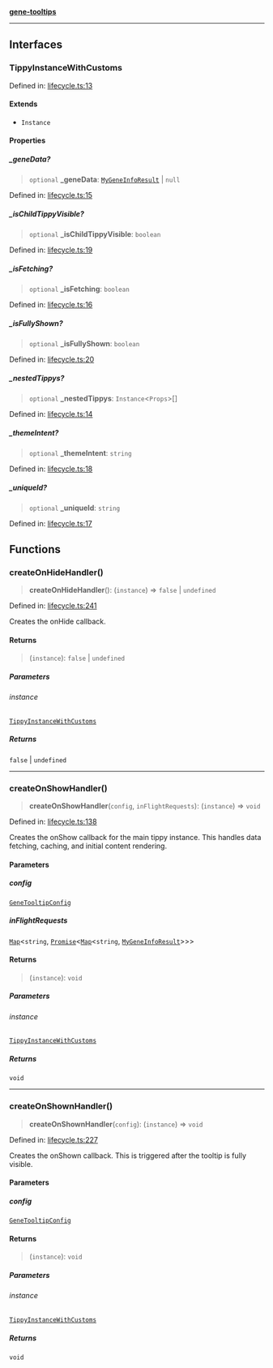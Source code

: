 [**gene-tooltips**](README.md)

***

## Interfaces

### TippyInstanceWithCustoms

Defined in: [lifecycle.ts:13](https://github.com/mattjmeier/gene-tooltips/blob/02903aa6fd000f5a8bab700871e228a8f0234aea/src/lifecycle.ts#L13)

#### Extends

- `Instance`

#### Properties

##### \_geneData?

> `optional` **\_geneData**: [`MyGeneInfoResult`](config.md#mygeneinforesult) \| `null`

Defined in: [lifecycle.ts:15](https://github.com/mattjmeier/gene-tooltips/blob/02903aa6fd000f5a8bab700871e228a8f0234aea/src/lifecycle.ts#L15)

##### \_isChildTippyVisible?

> `optional` **\_isChildTippyVisible**: `boolean`

Defined in: [lifecycle.ts:19](https://github.com/mattjmeier/gene-tooltips/blob/02903aa6fd000f5a8bab700871e228a8f0234aea/src/lifecycle.ts#L19)

##### \_isFetching?

> `optional` **\_isFetching**: `boolean`

Defined in: [lifecycle.ts:16](https://github.com/mattjmeier/gene-tooltips/blob/02903aa6fd000f5a8bab700871e228a8f0234aea/src/lifecycle.ts#L16)

##### \_isFullyShown?

> `optional` **\_isFullyShown**: `boolean`

Defined in: [lifecycle.ts:20](https://github.com/mattjmeier/gene-tooltips/blob/02903aa6fd000f5a8bab700871e228a8f0234aea/src/lifecycle.ts#L20)

##### \_nestedTippys?

> `optional` **\_nestedTippys**: `Instance`\<`Props`\>[]

Defined in: [lifecycle.ts:14](https://github.com/mattjmeier/gene-tooltips/blob/02903aa6fd000f5a8bab700871e228a8f0234aea/src/lifecycle.ts#L14)

##### \_themeIntent?

> `optional` **\_themeIntent**: `string`

Defined in: [lifecycle.ts:18](https://github.com/mattjmeier/gene-tooltips/blob/02903aa6fd000f5a8bab700871e228a8f0234aea/src/lifecycle.ts#L18)

##### \_uniqueId?

> `optional` **\_uniqueId**: `string`

Defined in: [lifecycle.ts:17](https://github.com/mattjmeier/gene-tooltips/blob/02903aa6fd000f5a8bab700871e228a8f0234aea/src/lifecycle.ts#L17)

## Functions

### createOnHideHandler()

> **createOnHideHandler**(): (`instance`) => `false` \| `undefined`

Defined in: [lifecycle.ts:241](https://github.com/mattjmeier/gene-tooltips/blob/02903aa6fd000f5a8bab700871e228a8f0234aea/src/lifecycle.ts#L241)

Creates the onHide callback.

#### Returns

> (`instance`): `false` \| `undefined`

##### Parameters

###### instance

[`TippyInstanceWithCustoms`](#tippyinstancewithcustoms)

##### Returns

`false` \| `undefined`

***

### createOnShowHandler()

> **createOnShowHandler**(`config`, `inFlightRequests`): (`instance`) => `void`

Defined in: [lifecycle.ts:138](https://github.com/mattjmeier/gene-tooltips/blob/02903aa6fd000f5a8bab700871e228a8f0234aea/src/lifecycle.ts#L138)

Creates the onShow callback for the main tippy instance.
This handles data fetching, caching, and initial content rendering.

#### Parameters

##### config

[`GeneTooltipConfig`](config.md#genetooltipconfig)

##### inFlightRequests

[`Map`](https://developer.mozilla.org/docs/Web/JavaScript/Reference/Global_Objects/Map)\<`string`, [`Promise`](https://developer.mozilla.org/docs/Web/JavaScript/Reference/Global_Objects/Promise)\<[`Map`](https://developer.mozilla.org/docs/Web/JavaScript/Reference/Global_Objects/Map)\<`string`, [`MyGeneInfoResult`](config.md#mygeneinforesult)\>\>\>

#### Returns

> (`instance`): `void`

##### Parameters

###### instance

[`TippyInstanceWithCustoms`](#tippyinstancewithcustoms)

##### Returns

`void`

***

### createOnShownHandler()

> **createOnShownHandler**(`config`): (`instance`) => `void`

Defined in: [lifecycle.ts:227](https://github.com/mattjmeier/gene-tooltips/blob/02903aa6fd000f5a8bab700871e228a8f0234aea/src/lifecycle.ts#L227)

Creates the onShown callback. This is triggered after the tooltip is fully visible.

#### Parameters

##### config

[`GeneTooltipConfig`](config.md#genetooltipconfig)

#### Returns

> (`instance`): `void`

##### Parameters

###### instance

[`TippyInstanceWithCustoms`](#tippyinstancewithcustoms)

##### Returns

`void`
